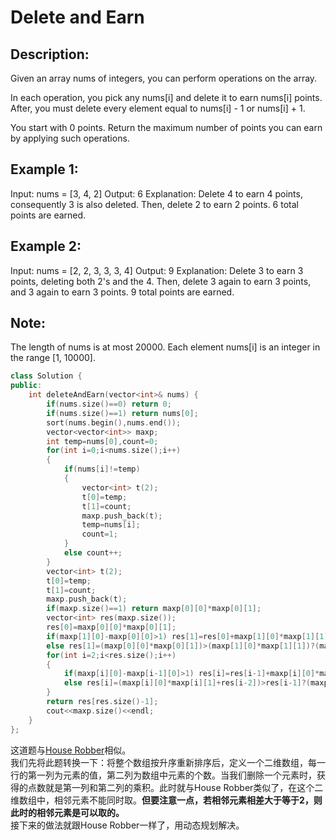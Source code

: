 Delete and Earn
==================
Description:
-----------------------------
 Given an array nums of integers, you can perform operations on the array.

In each operation, you pick any nums[i] and delete it to earn nums[i] points. After, you must delete every element equal to nums[i] - 1 or nums[i] + 1.

You start with 0 points. Return the maximum number of points you can earn by applying such operations.

Example 1:
----------------------
Input: nums = [3, 4, 2]
Output: 6
Explanation: 
Delete 4 to earn 4 points, consequently 3 is also deleted.
Then, delete 2 to earn 2 points. 6 total points are earned.

Example 2:
------------------------------
Input: nums = [2, 2, 3, 3, 3, 4]
Output: 9
Explanation: 
Delete 3 to earn 3 points, deleting both 2's and the 4.
Then, delete 3 again to earn 3 points, and 3 again to earn 3 points.
9 total points are earned.

Note:
----------------------
The length of nums is at most 20000.
Each element nums[i] is an integer in the range [1, 10000].







```cpp
class Solution {
public:
    int deleteAndEarn(vector<int>& nums) {
        if(nums.size()==0) return 0;
        if(nums.size()==1) return nums[0];
        sort(nums.begin(),nums.end());
        vector<vector<int>> maxp;
        int temp=nums[0],count=0;
        for(int i=0;i<nums.size();i++)
        {
            if(nums[i]!=temp)
            {
                vector<int> t(2);
                t[0]=temp;
                t[1]=count;
                maxp.push_back(t);
                temp=nums[i];
                count=1;
            }
            else count++;
        }
        vector<int> t(2);
        t[0]=temp;
        t[1]=count;
        maxp.push_back(t);
        if(maxp.size()==1) return maxp[0][0]*maxp[0][1];
        vector<int> res(maxp.size());
        res[0]=maxp[0][0]*maxp[0][1];
        if(maxp[1][0]-maxp[0][0]>1) res[1]=res[0]+maxp[1][0]*maxp[1][1];
        else res[1]=(maxp[0][0]*maxp[0][1])>(maxp[1][0]*maxp[1][1])?(maxp[0][0]*maxp[0][1]):(maxp[1][0]*maxp[1][1]);
        for(int i=2;i<res.size();i++)
        {
            if(maxp[i][0]-maxp[i-1][0]>1) res[i]=res[i-1]+maxp[i][0]*maxp[i][1];
            else res[i]=(maxp[i][0]*maxp[i][1]+res[i-2])>res[i-1]?(maxp[i][0]*maxp[i][1]+res[i-2]):res[i-1];
        }
        return res[res.size()-1];
        cout<<maxp.size()<<endl;
    }
};
```
这道题与[House Robber](https://leetcode.com/problems/house-robber/description/)相似。<br>
我们先将此题转换一下：将整个数组按升序重新排序后，定义一个二维数组，每一行的第一列为元素的值，第二列为数组中元素的个数。当我们删除一个元素时，获得的点数就是第一列和第二列的乘积。此时就与House Robber类似了，在这个二维数组中，相邻元素不能同时取。**但要注意一点，若相邻元素相差大于等于2，则此时的相邻元素是可以取的。**<br>
接下来的做法就跟House Robber一样了，用动态规划解决。
